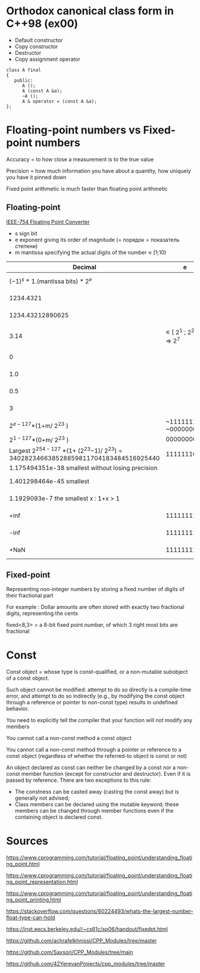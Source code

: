 # Orthodox canonical class form in C++98 (ex00)

- Default constructor
- Copy constructor
- Destructor
- Copy assignment operator

```
class A final
{
   public:
      A ();
      A (const A &a);
      ~A ();
      A & operator = (const A &a);
};
```
# Floating-point numbers vs Fixed-point numbers
Accuracy = to how close a measurement is to the true value

Precision = how much information you have about a quantity, how uniquely you have it pinned down

Fixed point arithmetic is much faster than floating point arithmetic

## Floating-point

[IEEE-754 Floating Point Converter](https://www.h-schmidt.net/FloatConverter/IEEE754.html)

- s sign bit
- e exponent giving its order of magnitude (= порядок = показатель степени)
- m mantissa specifying the actual digits of the number ∊ [1;10)

Decimal	                        | e                            | m   | float                                            
---------------------------------|------------------------------|-----|--------------------------------------------------
${(-1)}^{s}$ * 1.(mantissa bits) * $2^e$ |                      |     | s eeeeeeee mmmmmmmmmmmmmmmmmmmmmmm 
1234.4321                        |                              |     | 0 10001001 00110100100110111010100
1234.43212890625                 |                              |     | 0 10001001 00110100100110111010100
3.14                             | ∊ [ $2^1$ ; $2^2$ ) => $2^7$ | $\frac{3,14 -2 }{4 - 2} *2^{23}$ | 0 10000000 10010001111010111000011
0                                |                              |     | 0 00000000 00000000000000000000000
1.0                              |                              |     | 0 01111111 00000000000000000000000
0.5                              |                              |     | 0 01111110 00000000000000000000000
3                                |                              |     | 0 10000000 10000000000000000000000
$2^{e−127}$*(1+m/ $2^{23}$ )     | ~11111111~ ~00000000~        |     |
$2^{1−127}$*(0+m/ $2^{23}$ )     | 00000000                     |     |
Largest $2^{254−127}$ *(1+ ($2^{23}$−1)/ $2^{23}$) = 340282346638528859811704183484516925440 | 11111110       |     |   
1.175494351e-38 smallest without losing precision |             |     |  	                            
1.401298464e-45 smallest  	      |                              |     | 0 00000000 00000000000000000000001
1.1929093e-7 the smallest x : 1+x > 1 |                         |     | 0 01101000 00000000001011001110001
+inf                             | 11111111                     |     | 0 11111111 00000000000000000000000
-inf                             | 11111111                     |     | 1 11111111 00000000000000000000000
+NaN                             | 11111111                     | ~0~ | 0 11111111 10000000000000000000000

## Fixed-point

Representing non-integer numbers by storing a fixed number of digits of their fractional part

For example : Dollar amounts are often stored with exactly two fractional digits, representing the cents

fixed<8,3> = a 8-bit fixed point number, of which 3 right most bits are fractional

# Const

Const object = whose type is const-qualified, or a non-mutable subobject of a const object. 

Such object cannot be modified: attempt to do so directly is a compile-time error, and attempt to do so indirectly (e.g., by modifying the const object through a reference or pointer to non-const type) results in undefined behavior.

You need to explicitly tell the compiler that your function will not modify any members

You cannot call a non-const method a const object

You cannot call a non-const method through a pointer or reference to a const object (regardless of whether the referred-to object is const or not)

An object declared as const can neither be changed by a const nor a non-const member function (except for constructor and destructor). Even if it is passed by reference. There are two exceptions to this rule:
- The constness can be casted away (casting the const away) but is generally not advised;
- Class members can be declared using the mutable keyword; these members can be changed through member functions even if the containing object is declared const.


# Sources
https://www.cprogramming.com/tutorial/floating_point/understanding_floating_point.html

https://www.cprogramming.com/tutorial/floating_point/understanding_floating_point_representation.html

https://www.cprogramming.com/tutorial/floating_point/understanding_floating_point_printing.html

https://stackoverflow.com/questions/60224493/whats-the-largest-number-float-type-can-hold

https://inst.eecs.berkeley.edu//~cs61c/sp06/handout/fixedpt.html 

https://github.com/achrafelkhnissi/CPP_Modules/tree/master

https://github.com/Saxsori/CPP_Modules/tree/main

https://github.com/42YerevanProjects/cpp_modules/tree/master
